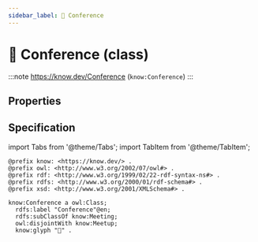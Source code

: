 ```yaml
---
sidebar_label: 📛 Conference
---
```


# 📛 Conference (class)

:::note
https://know.dev/Conference
(`know:Conference`)
:::

## Properties

## Specification

import Tabs from '@theme/Tabs';
import TabItem from '@theme/TabItem';

<Tabs>
<TabItem value="turtle" label="Turtle">

```turtle
@prefix know: <https://know.dev/> .
@prefix owl: <http://www.w3.org/2002/07/owl#> .
@prefix rdf: <http://www.w3.org/1999/02/22-rdf-syntax-ns#> .
@prefix rdfs: <http://www.w3.org/2000/01/rdf-schema#> .
@prefix xsd: <http://www.w3.org/2001/XMLSchema#> .

know:Conference a owl:Class;
  rdfs:label "Conference"@en;
  rdfs:subClassOf know:Meeting;
  owl:disjointWith know:Meetup;
  know:glyph "📛" .

```

</TabItem>
</Tabs>

[`Conference`]: /Conference
